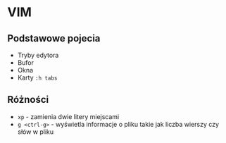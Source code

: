 # VIM

## Podstawowe pojecia

 - Tryby edytora
 - Bufor
 - Okna
 - Karty `:h tabs`

## Różności

  - `xp` - zamienia dwie litery miejscami
  - `g <ctrl-g>` - wyświetla informacje o pliku takie jak liczba wierszy czy słów w pliku
